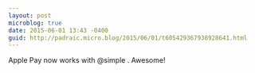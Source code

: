 ```yaml
---
layout: post
microblog: true
date: 2015-06-01 13:43 -0400
guid: http://padraic.micro.blog/2015/06/01/t605429367938928641.html
---
```

Apple Pay now works with @simple . Awesome!
